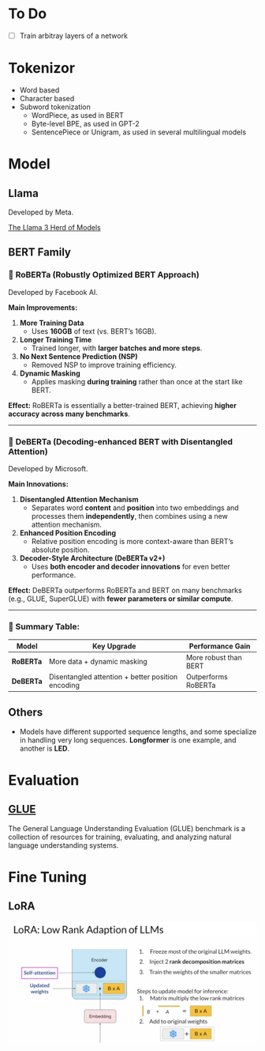 
# To Do
- [ ] Train arbitray layers of a network



# Tokenizor
- Word based
- Character based
- Subword tokenization
  - WordPiece, as used in BERT
  - Byte-level BPE, as used in GPT-2
  - SentencePiece or Unigram, as used in several multilingual models

# Model

## Llama
Developed by Meta.

[The Llama 3 Herd of Models](https://arxiv.org/pdf/2407.21783)

## BERT Family

### 🔧 **RoBERTa** (Robustly Optimized BERT Approach)
Developed by Facebook AI.

**Main Improvements:**
1. **More Training Data**  
   - Uses **160GB** of text (vs. BERT’s 16GB).
2. **Longer Training Time**  
   - Trained longer, with **larger batches and more steps**.
3. **No Next Sentence Prediction (NSP)**  
   - Removed NSP to improve training efficiency.
4. **Dynamic Masking**  
   - Applies masking **during training** rather than once at the start like BERT.

**Effect:**  RoBERTa is essentially a better-trained BERT, achieving **higher accuracy across many benchmarks**.

---

### 🔧 **DeBERTa** (Decoding-enhanced BERT with Disentangled Attention)
Developed by Microsoft.

**Main Innovations:**
1. **Disentangled Attention Mechanism**  
   - Separates word **content** and **position** into two embeddings and processes them **independently**, then combines using a new attention mechanism.
2. **Enhanced Position Encoding**  
   - Relative position encoding is more context-aware than BERT’s absolute position.
3. **Decoder-Style Architecture (DeBERTa v2+)**  
   - Uses **both encoder and decoder innovations** for even better performance.

**Effect:**  DeBERTa outperforms RoBERTa and BERT on many benchmarks (e.g., GLUE, SuperGLUE) with **fewer parameters or similar compute**.

---

### 🧠 Summary Table:

| Model     | Key Upgrade                     | Performance Gain |
|-----------|----------------------------------|------------------|
| **RoBERTa** | More data + dynamic masking       | More robust than BERT |
| **DeBERTa** | Disentangled attention + better position encoding | Outperforms RoBERTa |

## Others
- Models have different supported sequence lengths, and some specialize in handling very long sequences. **Longformer** is one example, and another is **LED**.


# Evaluation

## [GLUE](https://gluebenchmark.com/)
The General Language Understanding Evaluation (GLUE) benchmark is a collection of resources for training, evaluating, and analyzing natural language understanding systems.


# Fine Tuning

## LoRA
![alt text](image.png)